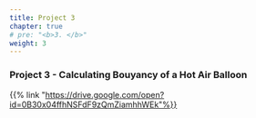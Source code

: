 ```yaml
---
title: Project 3
chapter: true
# pre: "<b>3. </b>"
weight: 3
---
```


### Project 3 - Calculating Bouyancy of a Hot Air Balloon

{{% link "https://drive.google.com/open?id=0B30x04ffhNSFdF9zQmZiamhhWEk"%}}
